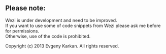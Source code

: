 Please note:
-----------
Wezi is under development and need to be improved.   
If you want to use some of code snippets from Wezi please ask me before for permissions.   
Otherwise, use of the code is prohibited.

Copyright (c) 2013 Evgeny Karkan. All rights reserved.

